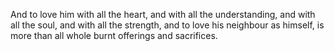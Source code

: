 And to love him with all the heart, and with all the understanding, and with all the soul, and with all the strength, and to love his neighbour as himself, is more than all whole burnt offerings and sacrifices.
